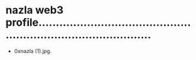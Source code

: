 # nazla web3 profile......................................................................................
- 0xnazla (1).jpg.
